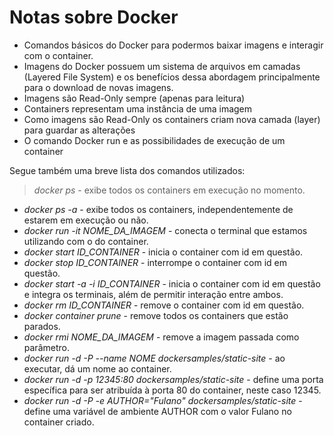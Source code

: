
# Notas sobre Docker

* Comandos básicos do Docker para podermos baixar imagens e interagir com o container.
* Imagens do Docker possuem um sistema de arquivos em camadas (Layered File System) e os benefícios dessa abordagem principalmente para o download de novas imagens.
* Imagens são Read-Only sempre (apenas para leitura)
* Containers representam uma instância de uma imagem
* Como imagens são Read-Only os containers criam nova camada (layer) para guardar as alterações
* O comando Docker run e as possibilidades de execução de um container

Segue também uma breve lista dos comandos utilizados:
> *docker ps* - exibe todos os containers em execução no momento.

* *docker ps -a* - exibe todos os containers, independentemente de estarem em execução ou não.
* *docker run -it NOME_DA_IMAGEM* - conecta o terminal que estamos utilizando com o do container.
* *docker start ID_CONTAINER* - inicia o container com id em questão.
* *docker stop ID_CONTAINER* - interrompe o container com id em questão.
* *docker start -a -i ID_CONTAINER* - inicia o container com id em questão e integra os terminais, além de permitir interação entre ambos.
* *docker rm ID_CONTAINER* - remove o container com id em questão.
* *docker container prune* - remove todos os containers que estão parados.
* *docker rmi NOME_DA_IMAGEM* - remove a imagem passada como parâmetro.
* *docker run -d -P --name NOME dockersamples/static-site* - ao executar, dá um nome ao container.
* *docker run -d -p 12345:80 dockersamples/static-site* - define uma porta específica para ser atribuída à porta 80 do container, neste caso 12345.
* *docker run -d -P -e AUTHOR="Fulano" dockersamples/static-site* - define uma variável de ambiente AUTHOR com o valor Fulano no container criado.
